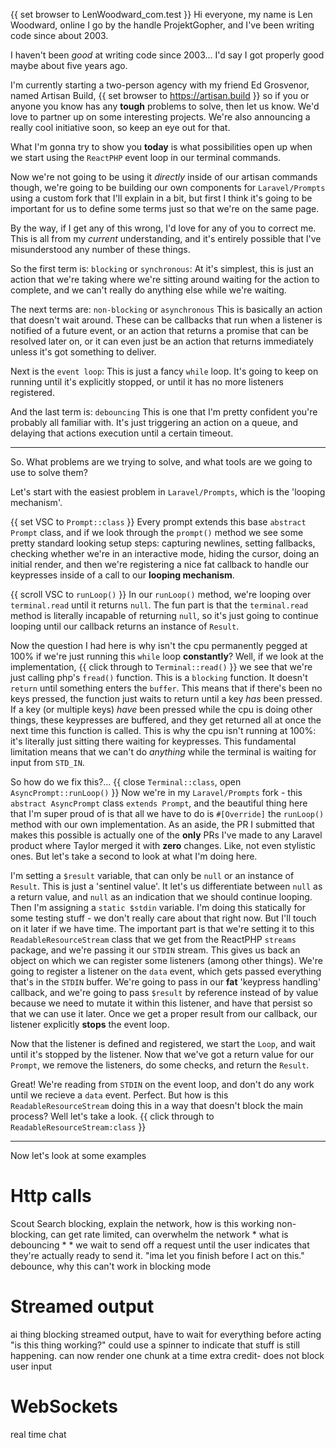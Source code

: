 {{ set browser to LenWoodward_com.test }}
Hi everyone, my name is Len Woodward, online I go by the handle ProjektGopher, and I've been writing code since about 2003.

I haven't been _good_ at writing code since 2003... I'd say I got properly good maybe about five years ago.

I'm currently starting a two-person agency with my friend Ed Grosvenor, named Artisan Build,
{{ set browser to https://artisan.build }}
so if you or anyone you know has any **tough** problems to solve, then let us know. We'd love to partner up on some interesting projects. We're also announcing a really cool initiative soon, so keep an eye out for that. 

What I'm gonna try to show you **today** is what possibilities open up when we start using the `ReactPHP` event loop in our terminal commands.

Now we're not going to be using it _directly_ inside of our artisan commands though, we're going to be building our own components for `Laravel/Prompts` using a custom fork that I'll explain in a bit, but first I think it's going to be important for us to define some terms just so that we're on the same page.

By the way, if I get any of this wrong, I'd love for any of you to correct me. This is all from my _current_ understanding, and it's entirely possible that I've misunderstood any number of these things.

So the first term is: `blocking` or `synchronous`:
At it's simplest, this is just an action that we're taking where we're sitting around waiting for the action to complete, and we can't really do anything else while we're waiting.

The next terms are: `non-blocking` or `asynchronous`
This is basically an action that doesn't wait around. These can be callbacks that run when a listener is notified of a future event, or an action that returns a promise that can be resolved later on, or it can even just be an action that returns immediately unless it's got something to deliver.

Next is the `event loop`:
This is just a fancy `while` loop. It's going to keep on running until it's explicitly stopped, or until it has no more listeners registered.

And the last term is: `debouncing`
This is one that I'm pretty confident you're probably all familiar with. It's just triggering an action on a queue, and delaying that actions execution until a certain timeout.

---

So. What problems are we trying to solve, and what tools are we going to use to solve them?

Let's start with the easiest problem in `Laravel/Prompts`, which is the 'looping mechanism'.

{{ set VSC to `Prompt::class` }}
Every prompt extends this base `abstract Prompt` class, and if we look through the `prompt()` method we see some pretty standard looking setup steps: capturing newlines, setting fallbacks, checking whether we're in an interactive mode, hiding the cursor, doing an initial render, and then we're registering a nice fat callback to handle our keypresses inside of a call to our **looping mechanism**.

{{ scroll VSC to `runLoop()` }}
In our `runLoop()` method, we're looping over `terminal.read` until it returns `null`. The fun part is that the `terminal.read` method is literally incapable of returning `null`, so it's just going to continue looping until our callback returns an instance of `Result`.

Now the question I had here is why isn't the cpu permanently pegged at 100% if we're just running this `while` loop **constantly**? Well, if we look at the implementation,
{{ click through to `Terminal::read()` }}
we see that we're just calling php's `fread()` function. This is a `blocking` function. It doesn't `return` until something enters the `buffer`. This means that if there's been no keys pressed, the function just waits to return until a key _has_ been pressed. If a key (or multiple keys) _have_ been pressed while the cpu is doing other things, these keypresses are buffered, and they get returned all at once the next time this function is called. This is why the cpu isn't running at 100%: it's literally just sitting there waiting for keypresses. This fundamental limitation means that we can't do _anything_ while the terminal is waiting for input from `STD_IN`.

So how do we fix this?...
{{ close `Terminal::class`, open `AsyncPrompt::runLoop()` }}
Now we're in my `Laravel/Prompts` fork - this `abstract AsyncPrompt` class `extends Prompt`, and the beautiful thing here that I'm super proud of is that all we have to do is `#[Override]` the `runLoop()` method with our own implementation. As an aside, the PR I submitted that makes this possible is actually one of the **only** PRs I've made to any Laravel product where Taylor merged it with **zero** changes. Like, not even stylistic ones. But let's take a second to look at what I'm doing here.

I'm setting a `$result` variable, that can only be `null` or an instance of `Result`. This is just a 'sentinel value'. It let's us differentiate between `null` as a return value, and `null` as an indication that we should continue looping. Then I'm assigning a `static $stdin` variable. I'm doing this statically for some testing stuff - we don't really care about that right now. But I'll touch on it later if we have time. The important part is that we're setting it to this `ReadableResourceStream` class that we get from the ReactPHP `streams` package, and we're passing it our `STDIN` stream. This gives us back an object on which we can register some listeners (among other things). We're going to register a listener on the `data` event, which gets passed everything that's in the `STDIN` buffer. We're going to pass in our **fat** 'keypress handling' callback, and we're going to pass `$result` by reference instead of by value because we need to mutate it within this listener, and have that persist so that we can use it later. Once we get a proper result from our callback, our listener explicitly **stops** the event loop.

Now that the listener is defined and registered, we start the `Loop`, and wait until it's stopped by the listener. Now that we've got a return value for our `Prompt`, we remove the listeners, do some checks, and return the `Result`.

Great! We're reading from `STDIN` on the event loop, and don't do any work until we recieve a `data` event. Perfect. But how is this `ReadableResourceStream` doing this in a way that doesn't block the main process? Well let's take a look.
{{ click through to `ReadableResourceStream:class` }}


---
Now let's look at some examples
	
# Http calls
Scout Search
	blocking, explain the network, how is this working
	non-blocking, can get rate limited, can overwhelm the network
	* what is debouncing *
		* we wait to send off a request until the user indicates that they're actually ready to send it. "ima let you finish before I act on this."
	debounce, why this can't work in blocking mode

# Streamed output
ai thing
	blocking streamed output, have to wait for everything before acting
	"is this thing working?" could use a spinner to indicate that stuff is still happening.
	can now render one chunk at a time
	extra credit- does not block user input

# WebSockets
real time chat
